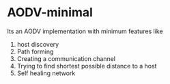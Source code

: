 # AODV-minimal

Its an AODV implementation with minimum features like

1. host discovery 
2. Path forming 
3. Creating a communication channel
4. Trying to find shortest possible distance to a host
5. Self healing network
